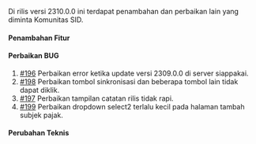 Di rilis versi 2310.0.0 ini terdapat penambahan dan perbaikan lain yang diminta Komunitas SID.

#### Penambahan Fitur

#### Perbaikan BUG

1. [#196](https://github.com/OpenSID/wiki-pbb/issues/196) Perbaikan error ketika update versi 2309.0.0 di server siappakai.
2. [#198](https://github.com/OpenSID/wiki-pbb/issues/198) Perbaikan tombol sinkronisasi dan beberapa tombol lain tidak dapat diklik.
3. [#197](https://github.com/OpenSID/wiki-pbb/issues/197) Perbaikan tampilan catatan rilis tidak rapi.
4. [#199](https://github.com/OpenSID/wiki-pbb/issues/199) Perbaikan dropdown select2 terlalu kecil pada halaman tambah subjek pajak.

#### Perubahan Teknis

